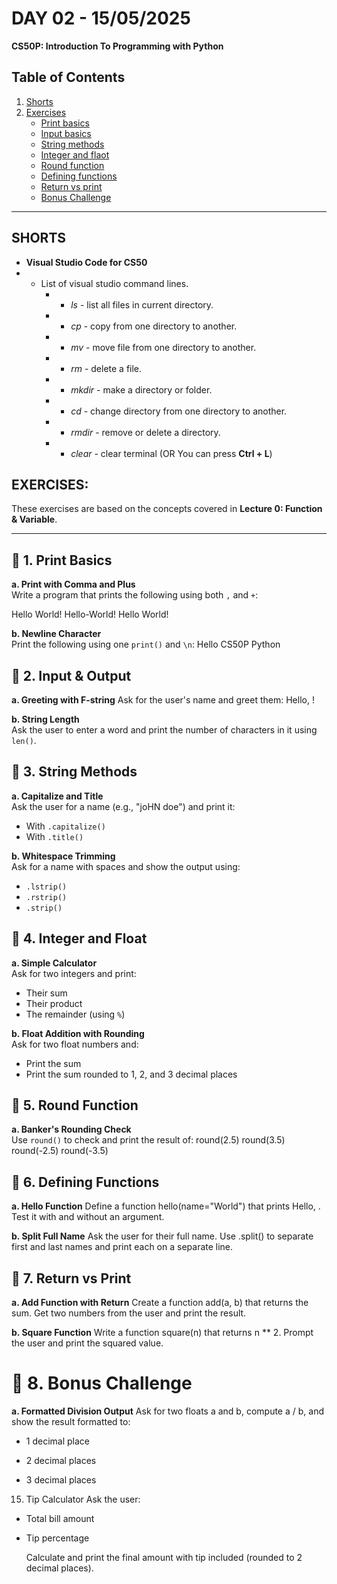 # **DAY 02 - 15/05/2025**

**CS50P: Introduction To Programming with Python**
## Table of Contents
1. [Shorts](#shorts)
2. [Exercises](#exercises)
    - [Print basics](#-1-print-basics)
    - [Input basics](#-2-input--output)
    - [String methods](#-3-string-methods)
    - [Integer and flaot](#-4-integer-and-float)
    - [Round function](#-5-round-function)
    - [Defining functions](#-6-defining-functions)
    - [Return vs print](#-7-return-vs-print)
    - [Bonus Challenge](#-8-bonus-challenge)

---

## **SHORTS**
- **Visual Studio Code for CS50**
- * List of visual studio command lines.
    - * *ls* - list all files in current directory.
    - * *cp* - copy from one directory to another.
    - * *mv* - move file from one directory to another.
    - * *rm* - delete a file.
    - * *mkdir* - make a directory or folder.
    - * *cd* - change directory from one directory to another.
    - * *rmdir* - remove or delete a directory.
    - * *clear* - clear terminal (OR You can press **Ctrl + L**)


## EXERCISES:
These exercises are based on the concepts covered in **Lecture 0: Function & Variable**.

---

## 🔹 1. Print Basics
**a. Print with Comma and Plus**  
Write a program that prints the following using both `,` and `+`:

Hello World!
Hello-World!
Hello World!

**b. Newline Character**  
Print the following using one `print()` and `\n`:
Hello
CS50P
Python

## 🔹 2. Input & Output
**a. Greeting with F-string**
Ask for the user's name and greet them:
Hello, <name>!

**b. String Length**  
Ask the user to enter a word and print the number of characters in it using `len()`.

## 🔹 3. String Methods
**a. Capitalize and Title**  
Ask the user for a name (e.g., "joHN doe") and print it:
- With `.capitalize()`
- With `.title()`

**b. Whitespace Trimming**  
Ask for a name with spaces and show the output using:
- `.lstrip()`
- `.rstrip()`
- `.strip()`

## 🔹 4. Integer and Float
**a. Simple Calculator**  
Ask for two integers and print:
- Their sum
- Their product
- The remainder (using `%`)

**b. Float Addition with Rounding**  
Ask for two float numbers and:
- Print the sum
- Print the sum rounded to 1, 2, and 3 decimal places

## 🔹 5. Round Function

**a. Banker's Rounding Check**  
Use `round()` to check and print the result of:
round(2.5)
round(3.5)
round(-2.5)
round(-3.5)

## 🔹 6. Defining Functions
**a. Hello Function**
Define a function hello(name="World") that prints Hello, <name>.
Test it with and without an argument.

**b. Split Full Name**
Ask the user for their full name. Use .split() to separate first and last names and print each on a separate line.

## 🔹 7. Return vs Print
**a. Add Function with Return**
Create a function add(a, b) that returns the sum.
Get two numbers from the user and print the result.

**b. Square Function**
Write a function square(n) that returns n ** 2.
Prompt the user and print the squared value.

# 🔹 8. Bonus Challenge
**a. Formatted Division Output**
Ask for two floats a and b, compute a / b, and show the result formatted to:

 - 1 decimal place

 - 2 decimal places

 - 3 decimal places

15. Tip Calculator
Ask the user:

 - Total bill amount

 - Tip percentage

    Calculate and print the final amount with tip included (rounded to 2 decimal places).